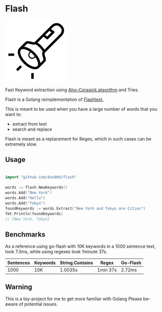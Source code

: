 
# Flash

![](https://raw.githubusercontent.com/dav009/flash/master/ico.png)

Fast Keyword extraction using [Aho–Corasick algorithm](https://en.wikipedia.org/wiki/Aho%E2%80%93Corasick_algorithm)  and Tries.

Flash is a Golang reimplementation of [Flashtext](https://github.com/vi3k6i5/flashtext),

This is meant to be used when you have a large number of words that you want to:
 - extract from text
 - search and replace

Flash is meant as a replacement for Regex, which in such cases can be extremely slow.

## Usage

```go

import "github.com/dav009/flash"

words := flash.NewKeywords()
words.Add("New York")
words.Add("Hello")
words.Add("Tokyo")
foundKeywords := words.Extract("New York and Tokyo are Cities")
fmt.Println(foundKeywords)
// [New York, Tokyo]
```


## Benchmarks

As a reference using go-flash with 10K keywords in a 1000 sentence text, took 7.3ms,
while using regexes took 1minute 37s.


| Sentences | Keywords | String.Contains | Regex    | Go-Flash |
|-----------|----------|-----------------|----------|----------|
| 1000      | 10K      | 1.0035s         | 1min 37s | 2.72ms 


## Warning

This is a toy-project for me to get more familiar with Golang
Please be-aware of potential issues.


